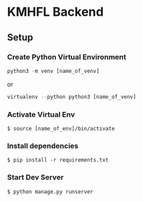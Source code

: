 # KMHFL Backend


## Setup

### Create Python Virtual Environment

```python
python3 -m venv [name_of_venv]
```
or 
```python
virtualenv --python python3 [name_of_venv]
```

### Activate Virtual Env

```
$ source [name_of_env]/bin/activate
```

### Install dependencies

```
$ pip install -r requirements.txt
```

### Start Dev Server

```
$ python manage.py runserver
```
